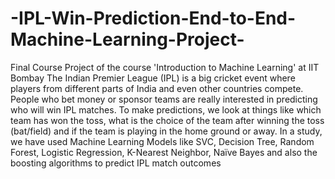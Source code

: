 # -IPL-Win-Prediction-End-to-End-Machine-Learning-Project-
Final Course Project of the course 'Introduction to Machine Learning' at IIT Bombay
The Indian Premier League (IPL) is a big cricket event
where players from different parts of India and even other countries compete.
People who bet money or sponsor teams are really interested in predicting who
will win IPL matches. To make predictions, we look at things like which team has won
the toss, what is the choice of the team after winning the toss (bat/field) and if the team
is playing in the home ground or away. In a study, we have used Machine Learning
Models like SVC, Decision Tree, Random Forest, Logistic Regression, K-Nearest
Neighbor, Naïve Bayes and also the boosting algorithms to predict IPL match outcomes
